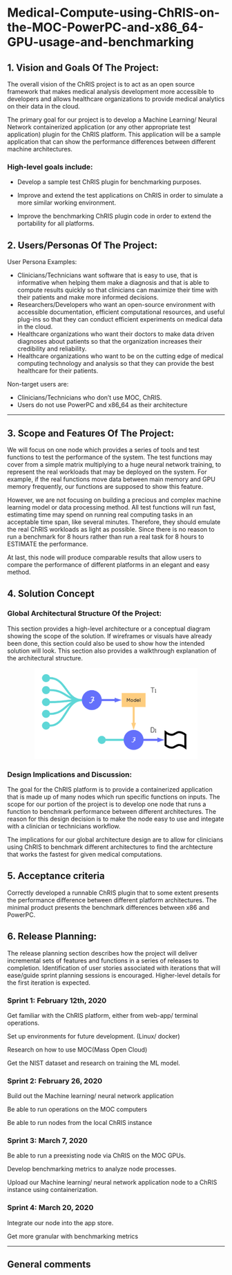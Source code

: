 # Medical-Compute-using-ChRIS-on-the-MOC-PowerPC-and-x86_64-GPU-usage-and-benchmarking

## 1.   Vision and Goals Of The Project:


The overall vision of the ChRIS project is to act as an open source framework that makes medical analysis development more accessible to developers and allows healthcare organizations to provide medical analytics on their data in the cloud. 

The primary goal for our project is to develop a Machine Learning/ Neural Network containerized application (or any other appropriate test application) plugin for the ChRIS platform. This application will be a sample application that can show the performance differences between different machine architectures.


### High-level goals include:

- Develop a sample test ChRIS plugin for benchmarking purposes.

- Improve and extend the test applications on ChRIS in order to simulate a more similar working environment.

- Improve the benchmarking ChRIS plugin code in order to extend the portability for all platforms.

## 2. Users/Personas Of The Project:

User Persona Examples:
- Clinicians/Technicians want software that is easy to use, that is informative when helping them make a diagnosis and that is able to compute results quickly so that clinicians can maximize their time with their patients and make more informed decisions. 
- Researchers/Developers who want an open-source environment with accessible documentation, efficient computational resources, and useful plug-ins so that they can conduct efficient experiments on medical data in the cloud.
- Healthcare organizations who want their doctors to make data driven diagnoses about patients so that the organization increases their credibility and reliability. 
- Healthcare organizations who want to be on the cutting edge of medical computing technology and analysis so that they can provide the best healthcare for their patients.



Non-target users are:
- Clinicians/Technicians who don’t use MOC, ChRIS.
- Users do not use PowerPC and x86_64 as their architecture


** **

## 3.   Scope and Features Of The Project:

We will focus on one node which provides a series of tools and test functions to test the performance of the system. The test functions may cover from a simple matrix multiplying to a huge neural network training, to represent the real workloads that may be deployed on the system. For example, if the real functions move data between main memory and GPU memory frequently, our functions are supposed to show this feature.


However, we are not focusing on building a precious and complex machine learning model or data processing method. All test functions will run fast, estimating time may spend on running real computing tasks in an acceptable time span, like several minutes. Therefore, they should emulate the real ChRIS workloads as light as possible. Since there is no reason to run a benchmark for 8 hours rather than run a real task for 8 hours to ESTIMATE the performance.

At last, this node will produce comparable results that allow users to compare the performance of different platforms in an elegant and easy method.

## 4. Solution Concept

### Global Architectural Structure Of the Project:

This section provides a high-level architecture or a conceptual diagram showing the scope of the solution. If wireframes or visuals have already been done, this section could also be used to show how the intended solution will look. This section also provides a walkthrough explanation of the architectural structure.

 
<center><img src="./Screen Shot 2020-02-01 at 20.28.12.png" width=75% display=block></img></center>

### Design Implications and Discussion:

The goal for the ChRIS platform is to provide a containerized application that is made up of many nodes which run specific functions on inputs. The scope for our portion of the project is to develop one node that runs a function to benchmark performance between different architectures. The reason for this design decision is to make the node easy to use and integate with a clinician or technicians workflow. 

The implications for our global architecture design are to allow for clinicians using ChRIS to benchmark different architectures to find the archtecture that works the fastest for given medical computations.

## 5. Acceptance criteria

Correctly developed a runnable ChRIS plugin that to some extent presents the performance difference between different platform architectures.
The minimal product presents the benchmark differences between x86 and PowerPC.


## 6.  Release Planning:

The release planning section describes how the project will deliver incremental sets of features and functions in a series of releases to completion. Identification of user stories associated with iterations that will ease/guide sprint planning sessions is encouraged. Higher-level details for the first iteration is expected.

### Sprint 1: February 12th, 2020

Get familiar with the ChRIS platform, either from web-app/ terminal operations.  
	
Set up environments for future development. (Linux/ docker)  

Research on how to use MOC(Mass Open Cloud)

Get the NIST dataset and research on training the ML model. 


### Sprint 2: February 26, 2020

Build out the Machine learning/ neural network application

Be able to run operations on the MOC computers

Be able to run nodes from the local ChRIS instance

### Sprint 3: March 7, 2020

Be able to run a preexisting node via ChRIS on the MOC GPUs.

Develop benchmarking metrics to analyze node processes. 

Upload our Machine learning/ neural network application node to a ChRIS instance using containerization.

### Sprint 4: March 20, 2020

Integrate our node into the app store.

Get more granular with benchmarking metrics




** **

## General comments


